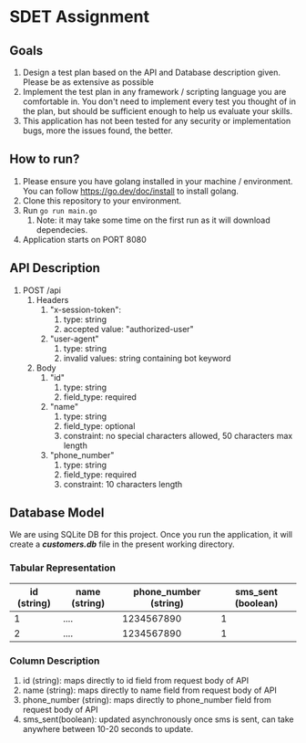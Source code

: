 # SDET Assignment

## Goals
1. Design a test plan based on the API and Database description given. Please be as extensive as possible
2. Implement the test plan in any framework / scripting language you are comfortable in. You don't need to implement every test you thought of in the plan, but should be sufficient enough to help us evaluate your skills.
3. This application has not been tested for any security or implementation bugs, more the issues found, the better.

## How to run?
1. Please ensure you have golang installed in your machine / environment. You can follow https://go.dev/doc/install to install golang.
2. Clone this repository to your environment.
3. Run ```go run main.go```
   1. Note: it may take some time on the first run as it will download dependecies.
4. Application starts on PORT 8080

## API Description

1. POST /api
   1. Headers
      1. "x-session-token":
         1. type: string
         2. accepted value: "authorized-user"
      2. "user-agent"
         1. type: string
         2. invalid values: string containing bot keyword
   2. Body
      1. "id"
         1. type: string
         2. field_type: required
      2. "name"
         1. type: string
         2. field_type: optional
         3. constraint: no special characters allowed, 50 characters max length
      3. "phone_number"
         1. type: string
         2. field_type: required
         3. constraint: 10 characters length

## Database Model
We are using SQLite DB for this project. Once you run the application, it will create a **_customers.db_** file in the present working directory.

### Tabular Representation

| id (string) | name (string) | phone_number (string) | sms_sent (boolean) |
|-------------|---------------|-----------------------|--------------------|
| 1           | ....          | 1234567890            | 1                  |
| 2           | ....          | 1234567890            | 1                  |

### Column Description
1. id (string): maps directly to id field from request body of API
2. name (string): maps directly to name field from request body of API
3. phone_number (string): maps directly to phone_number field from request body of API
4. sms_sent(boolean): updated asynchronously once sms is sent, can take anywhere between 10-20 seconds to update.